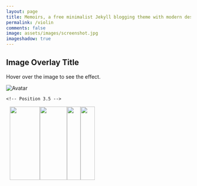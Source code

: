 ```yaml
---
layout: page
title: Memoirs, a free minimalist Jekyll blogging theme with modern design 
permalink: /violin
comments: false
image: assets/images/screenshot.jpg
imageshadow: true
---
```



<head>
<meta name="viewport" content="width=device-width, initial-scale=1">
<script src="http://ajax.googleapis.com/ajax/libs/jquery/1.9.1/jquery.min.js"></script>

<script>
 
  //const audio = new Audio("images/356181__mtg__violin-d5.wav");
 // const sounds=new Array("images/356181__mtg__violin-d5.wav");
  function play_m(note){
     var audio = new Audio();
    audio.src="sounds/"+note+".wav";
    audio.play();
  }

  function getRndmFromSet(set)
{
    var rndm = Math.floor(Math.random() * set.length);
    return set[rndm];
}
  function showNote(id){

  }
  //812x1496
  $(document).ready(function() {
    percentage=($(window).height()*0.8)/1496;
    
    //left=$('#G4').attr("left");
   
    $('.container').height($(window).height()*0.8);
    
      width=percentage*812;
    $('#violin').height($(window).height()*0.8);
    $('.container').css({"width":width});
      $('#violin').css({"width":width});
    //$('#G4').css({"left":left});



  $('a').hover(
    function() {
    $("#image-note").attr("src","images/notesext/"+this.id+".png");
      $('span.'+ this.id).css({'visibility':'visible','opacity':1});}
      ,function() {
      $('span.'+ this.id).css({'visibility':'hidden','opacity':0});
    });
     


  });
</script>
<style>

  .column {
  float: left;
  width: 50%;
}

/* Clear floats after the columns */
.row:after {
  content: "";
  display: table;
  clear: both;
}

  #G4{
    position: absolute;
    left: 35.96%;
    top: 38.91%;
    width: 8%;
    height: 2.96%;
    z-index: 2;
  }
   span.circle {
        background: rgb(9 13 228 / 50%);
        border-radius: 50%;
        -moz-border-radius: 50%;
        -webkit-border-radius: 50%;
        color: #000000;
        display: inline-block;
        font-weight: bold;
        line-height: 25px;
        margin-right: 5px;
        text-align: center;
        width: 25px;
        
        transition: .7s ease;
        opacity:0;
        visibility:hidden;
      }
  }
* {box-sizing: border-box;}

.container {
  position: relative;
  width: 100%;
  max-width: 100%;
}

.image {
  display: block;
  /*width: 100%;*/
  max-width: 100%;
  /*height: auto;*/
}

.overlay {
  position: absolute; 
  border-radius: 50%;
        -moz-border-radius: 50%;
        -webkit-border-radius: 50%;
  top: 50px; 
  left: 50px;
  background: rgb(0, 0, 0);
  background: rgba(0, 0, 0, 0.5); /* Black see-through */
  color: #f1f1f1; 
  width: 25%;
   font-weight: bold;
  transition: .5s ease;
  opacity:0;
  color: white;
  font-size: 20px;
  padding: 20px;
  text-align: center;
}

.container:hover .overlay2 {
  opacity: 1;
}

</style>
</head>
<body>

<h2>Image Overlay Title</h2>
<p>Hover over the image to see the effect.</p>

<div class="row">
  <div class="column container">
  

  <img src="images/violin1_narrow_short2.png" id="violin" alt="Avatar" class="image">
  <!-- Image Map Generated by http://www.image-map.net/ -->

  
   
  
  
  <!-- Position 0 -->
  <a  href="javascript:play_m('G3');" id="G3"  style="position: absolute; left: 36.57%; top: 6.15%; width: 8%; height: 4.55%; z-index: 2;"></a>
  <span class="circle G3"  style="position: absolute; left: 35.96%; top: 6.15%;">G3</span>
  <a href="javascript:play_m('D4');"  id="D4"  style="position: absolute; left: 44.58%; top: 6.15%; width: 6.28%; height: 4.34%; z-index: 2;"></a>
   <span class="circle D4" style="position: absolute; left: 42.96%; top: 6.15%;">D4</span>
  <a  href="javascript:play_m('A4');" id="A4"  style="position: absolute; left: 50.86%; top: 6.21%; width: 6.16%; height: 4.34%; z-index: 2;"></a>
   <span class="circle A4"  style="position: absolute; left: 48.96%; top: 6.15%;">A4</span>
  <a  href="javascript:play_m('E5');" id="E5"  style="position: absolute; left: 57.14%; top: 6.28%; width: 6.53%; height: 4.55%; z-index: 2;"></a>
   <span class="circle E5"  style="position: absolute; left: 53.96%; top: 6.15%;">E5</span>

  <!-- Position 0.5 -->
  <a href="javascript:play_m('dG3');"  id="dG3" style="position: absolute; left: 37.44%; top: 14.84%; width: 6.28%; height: 9.02%; z-index: 2;"></a>
   <span class="circle dG3" style="position: absolute; left: 35.96%; top: 16.84%;">#G3</span>

  <a  href="javascript:play_m('dD4');" id="dD4"  style="position: absolute; left: 43.97%; top: 14.91%; width: 6.16%; height: 9.09%; z-index: 2;"></a>
   <span class="circle dD4" style="position: absolute; left: 42.96%; top: 16.84%;">#D4</span>

   <a href="javascript:play_m('dA4');"  id="dA4" style="position: absolute; left: 50.37%; top: 14.77%; width: 6.77%; height: 9.09%; z-index: 2;"></a>
   <span class="circle dA4" style="position: absolute; left: 49.15%; top: 16.84%;">#A4</span>
  

   <a href="javascript:play_m('F5');"  id="F5" style="position: absolute; left: 57.39%; top: 14.84%; width: 6.53%; height: 9.09%; z-index: 2;"></a>
   <span class="circle F5" style="position: absolute; left: 55.76%; top: 16.84%;">F5</span>

   <!-- Position 1 -->
  <a href="javascript:play_m('A3');"  id="A3" style="position: absolute; left: 36.58%; top: 26.2%; width: 6.77%; height: 6.68%; z-index: 2;"></a>
   <span class="circle A3" style="position: absolute; left: 35.96%; top: 27.8%;">A3</span>

   <a href="javascript:play_m('E4');"  id="E4" style="position: absolute; left: 43.6%; top: 26.07%; width: 7.51%; height: 6.62%; z-index: 2;"></a>
   <span class="circle E4" style="position: absolute; left: 42.6%; top: 27.8%;">E4</span>

   <a href="javascript:play_m('B4');" id="B4" style="position: absolute; left: 51.11%; top: 26.14%; width: 6.9%; height: 6.42%; z-index: 2;"></a>
   <span class="circle B4" style="position: absolute; left: 49.11%; top: 27.8%;">B4</span>

   <a href="javascript:play_m('dF5');" id="dF5" style="position: absolute; left: 58.25%; top: 26.2%; width: 5.91%; height: 6.35%; z-index: 2;"></a>
   <span class="circle dF5" style="position: absolute; left: 56.25%; top: 27.8%;">#F5</span>

 <!-- Position 1.5 -->
 <a href="javascript:play_m('dA3');"  id="dA3" style="position: absolute; left: 35.96%; top: 35.56%; width: 6.9%; height: 6.89%; z-index: 2;"></a>
   <span class="circle dA3" style="position: absolute; left: 34.96%; top: 36.91%;">#A3</span>

<a href="javascript:play_m('F4');"  id="F4" style="position: absolute; left: 43.23%; top: 35.56%; width: 6.9%; height: 6.95%; z-index: 2;"></a>
 <span class="circle F4" style="position: absolute; left: 42.66%; top: 36.91%;">F4</span>

<a href="javascript:play_m('C5');"  id="C5" style="position: absolute; left: 50.62%; top: 35.56%; width: 6.9%; height: 6.82%; z-index: 2;"></a>
 <span class="circle C5" style="position: absolute; left: 49.96%; top: 36.91%;">C5</span>

<a href="javascript:play_m('G5');"  id="G5" style="position: absolute; left: 57.51%; top: 35.49%; width: 7.02%; height: 6.95%; z-index: 2;"></a>
   <span class="circle G5" style="position: absolute; left: 56.96%; top: 36.91%;">G5</span>

   <!-- Position 2 -->

  <a href="javascript:play_m('B3');" id="B3" style="position: absolute; left: 35.34%; top: 44.92%; width: 7.51%; height: 7.09%; z-index: 2;"></a>
   <span class="circle B3" style="position: absolute; left: 34.96%; top: 46.55%;">B3</span>

   <a href="javascript:play_m('dF4');" id="dF4" style="position: absolute; left: 43.1%; top: 44.99%; width: 7.88%; height: 6.95%; z-index: 2;"></a>
   <span class="circle dF4" style="position: absolute; left: 42.16%; top: 46.55%;">#F4</span>

<a href="javascript:play_m('dC5');"  id="dC5" style="position: absolute; left: 50.99%; top: 45.12%; width: 7.88%; height: 6.68%; z-index: 2;"></a>
   <span class="circle dC5" style="position: absolute; left: 49.96%; top: 46.55%;">#C5</span>

<a href="javascript:play_m('dG5');"  id="dG5" style="position: absolute; left: 58.87%; top: 45.05%; width: 6.4%; height: 6.68%; z-index: 2;"></a>
   <span class="circle dG5" style="position: absolute; left: 58.0%; top: 46.55%;">#G5</span>

  <!-- Position 3 --> 

  <a href="javascript:play_m('C4');"  id="C4" style="position: absolute; left: 35.1%; top: 53.74%; width: 7.39%; height: 6.48%; z-index: 2;"></a>
   <span class="circle C4" style="position: absolute; left: 34.56%; top: 55.0%;">C4</span>

<a href="javascript:play_m('G4');"  id="G4" style="position: absolute; left: 43.1%; top: 53.68%; width: 7.39%; height: 6.55%; z-index: 2;"></a>
   <span class="circle G4" style="position: absolute; left: 42.16%; top: 55.0%;">G4</span>

   <a href="javascript:play_m('D5');"  id="D5" style="position: absolute; left: 50.61%; top: 53.54%; width: 8.25%; height: 6.15%; z-index: 2;"></a>
   <span class="circle D5" style="position: absolute; left: 49.96%; top: 55.0%;">D5</span>


<a href="javascript:play_m('A5');"  id="A5" style="position: absolute; left: 59.36%; top: 53.54%; width: 7.02%; height: 6.28%; z-index: 2;"></a>
   <span class="circle A5" style="position: absolute; left: 58.16%; top: 55.0%;">A5</span>

    <!-- Position 3.5 --> 

  <a href="javascript:play_m('dC4');"  id="dC4" style="position: absolute; left: 34.98%; top: 61.9%; width: 7.02%; height: 7.29%; z-index: 2;"></a>
   <span class="circle dC4" style="position: absolute; left: 34.26%; top: 62.91%;">#C4</span>

   <a href="javascript:play_m('dG4');" id="dG4" style="position: absolute; left: 42.36%; top: 61.83%; width: 8.25%; height: 7.42%; z-index: 2;"></a>
   <span class="circle dG4" style="position: absolute; left: 41.96%; top: 62.91%;">#G4</span>

<a href="javascript:play_m('dD5');" id="dD5" style="position: absolute; left: 50.98%; top: 61.7%; width: 8.87%; height: 7.15%; z-index: 2;"></a>
   <span class="circle dD5" style="position: absolute; left: 49.96%; top: 62.91%;">#D5</span>

 <a href="javascript:play_m('dA5');"  id="dA5" style="position: absolute; left: 59.97%; top: 61.7%; width: 6.4%; height: 7.02%; z-index: 2;"></a>
   <span class="circle dA5" style="position: absolute; left: 58.96%; top: 62.91%;">#A5</span>

<!-- Position 4 --> 
  <a href="javascript:play_m('D4');"  id="D4b" style="position: absolute; left: 33.74%; top: 69.52%; width: 8.13%; height: 6.62%; z-index: 2;"></a>
   <span class="circle D4b" style="position: absolute; left: 33.96%; top: 70.91%;">D4</span>
  
  
  
  <a href="javascript:play_m('A4');"  id="A4b" style="position: absolute; left: 42.61%; top: 69.65%; width: 8.25%; height: 6.55%; z-index: 2;"></a>
   <span class="circle A4b" style="position: absolute; left: 41.96%; top: 70.91%;">A4</span>
  
  
  
  <a href="javascript:play_m('E5');" id="E5b" style="position: absolute; left: 51.23%; top: 69.52%; width: 8.37%; height: 6.62%; z-index: 2;"></a>
   <span class="circle E5b" style="position: absolute; left: 50.36%; top: 70.91%;">E5</span>
  
  
  
  <a href="javascript:play_m('B5');"  id="B5" style="position: absolute; left: 60.22%; top: 69.59%; width: 7.27%; height: 6.48%; z-index: 2;"></a>
   <span class="circle B5" style="position: absolute; left: 59.16%; top: 70.91%;">B5</span>
  
  
  
 <!-- Position 4.5 --> 
  
  <a href="javascript:play_m('dD4');"  id="dD4b" style="position: absolute; left: 33.87%; top: 76.6%; width: 7.39%; height: 6.02%; z-index: 2;"></a>
  <span class="circle dD4b" style="position: absolute; left: 33.46%; top: 77.71%;">#D4</span>

  <a href="javascript:play_m('dA4');" id="dA4b" style="position: absolute; left: 41.75%; top: 76.47%; width: 8.37%; height: 6.48%; z-index: 2;"></a>
  <span class="circle dA4b" style="position: absolute; left: 41.96%; top: 77.71%;">#A4</span>

  <a href="javascript:play_m('F5');" id="F5b" style="position: absolute; left: 50.98%; top: 76.6%; width: 8.25%; height: 6.42%; z-index: 2;"></a>
   <span class="circle F5b" style="position: absolute; left: 50.96%; top: 77.71%;">F5</span>

  <a href="javascript:play_m('C6');"  id="C6" style="position: absolute; left: 59.23%; top: 76.6%; width: 7.88%; height: 6.62%; z-index: 2;"></a>
   <span class="circle C6" style="position: absolute; left: 59.26%; top: 77.71%;">C6</span>


  
</div>
  

<div class="column" valign="top" align="center" height="200">
  <img width="82" height="200" src="images/notesext/staff_clef.gif"><img id="image-note" width="74" height="200" src="images/notesext/d_blank.png"><img width="37" height="200" src="images/notesext/staff_blank.gif"><img width="39" height="200" src="images/notesext/staff_end.gif"></div>
</div>



</body>